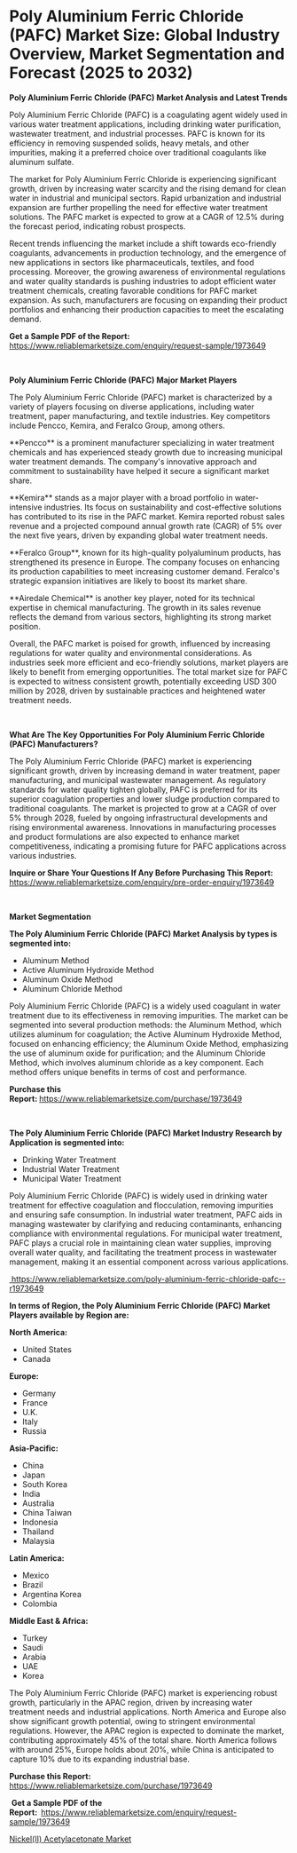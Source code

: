 <p><h1>Poly Aluminium Ferric Chloride (PAFC) Market Size: Global Industry Overview, Market Segmentation and Forecast (2025 to 2032)</h1></p><p><strong>Poly Aluminium Ferric Chloride (PAFC) Market Analysis and Latest Trends</strong></p>
<p><p>Poly Aluminium Ferric Chloride (PAFC) is a coagulating agent widely used in various water treatment applications, including drinking water purification, wastewater treatment, and industrial processes. PAFC is known for its efficiency in removing suspended solids, heavy metals, and other impurities, making it a preferred choice over traditional coagulants like aluminum sulfate.</p><p>The market for Poly Aluminium Ferric Chloride is experiencing significant growth, driven by increasing water scarcity and the rising demand for clean water in industrial and municipal sectors. Rapid urbanization and industrial expansion are further propelling the need for effective water treatment solutions. The PAFC market is expected to grow at a CAGR of 12.5% during the forecast period, indicating robust prospects.</p><p>Recent trends influencing the market include a shift towards eco-friendly coagulants, advancements in production technology, and the emergence of new applications in sectors like pharmaceuticals, textiles, and food processing. Moreover, the growing awareness of environmental regulations and water quality standards is pushing industries to adopt efficient water treatment chemicals, creating favorable conditions for PAFC market expansion. As such, manufacturers are focusing on expanding their product portfolios and enhancing their production capacities to meet the escalating demand.</p></p>
<p><strong>Get a Sample PDF of the Report:&nbsp;</strong> <a href="https://www.reliablemarketsize.com/enquiry/request-sample/1973649?utm_campaign=1720&utm_medium=2&utm_source=Github&utm_content=ia&utm_term=04022025&utm_id=poly-aluminium-ferric-chloride-pafc">https://www.reliablemarketsize.com/enquiry/request-sample/1973649</a></p>
<p>&nbsp;</p>
<p><strong>Poly Aluminium Ferric Chloride (PAFC) Major Market Players</strong></p>
<p><p>The Poly Aluminium Ferric Chloride (PAFC) market is characterized by a variety of players focusing on diverse applications, including water treatment, paper manufacturing, and textile industries. Key competitors include Pencco, Kemira, and Feralco Group, among others.</p><p>**Pencco** is a prominent manufacturer specializing in water treatment chemicals and has experienced steady growth due to increasing municipal water treatment demands. The company's innovative approach and commitment to sustainability have helped it secure a significant market share.</p><p>**Kemira** stands as a major player with a broad portfolio in water-intensive industries. Its focus on sustainability and cost-effective solutions has contributed to its rise in the PAFC market. Kemira reported robust sales revenue and a projected compound annual growth rate (CAGR) of 5% over the next five years, driven by expanding global water treatment needs.</p><p>**Feralco Group**, known for its high-quality polyaluminum products, has strengthened its presence in Europe. The company focuses on enhancing its production capabilities to meet increasing customer demand. Feralco's strategic expansion initiatives are likely to boost its market share.</p><p>**Airedale Chemical** is another key player, noted for its technical expertise in chemical manufacturing. The growth in its sales revenue reflects the demand from various sectors, highlighting its strong market position.</p><p>Overall, the PAFC market is poised for growth, influenced by increasing regulations for water quality and environmental considerations. As industries seek more efficient and eco-friendly solutions, market players are likely to benefit from emerging opportunities. The total market size for PAFC is expected to witness consistent growth, potentially exceeding USD 300 million by 2028, driven by sustainable practices and heightened water treatment needs.</p></p>
<p>&nbsp;</p>
<p><strong>What Are The Key Opportunities For Poly Aluminium Ferric Chloride (PAFC) Manufacturers?</strong></p>
<p><p>The Poly Aluminium Ferric Chloride (PAFC) market is experiencing significant growth, driven by increasing demand in water treatment, paper manufacturing, and municipal wastewater management. As regulatory standards for water quality tighten globally, PAFC is preferred for its superior coagulation properties and lower sludge production compared to traditional coagulants. The market is projected to grow at a CAGR of over 5% through 2028, fueled by ongoing infrastructural developments and rising environmental awareness. Innovations in manufacturing processes and product formulations are also expected to enhance market competitiveness, indicating a promising future for PAFC applications across various industries.</p></p>
<p><strong>Inquire or Share Your Questions If Any Before Purchasing This Report:</strong> <a href="https://www.reliablemarketsize.com/enquiry/pre-order-enquiry/1973649?utm_campaign=1720&utm_medium=2&utm_source=Github&utm_content=ia&utm_term=04022025&utm_id=poly-aluminium-ferric-chloride-pafc">https://www.reliablemarketsize.com/enquiry/pre-order-enquiry/1973649</a></p>
<p>&nbsp;</p>
<p><strong>Market Segmentation</strong></p>
<p><strong>The Poly Aluminium Ferric Chloride (PAFC) Market Analysis by types is segmented into:</strong></p>
<p><ul><li>Aluminum Method</li><li>Active Aluminum Hydroxide Method</li><li>Aluminum Oxide Method</li><li>Aluminum Chloride Method</li></ul></p>
<p><p>Poly Aluminium Ferric Chloride (PAFC) is a widely used coagulant in water treatment due to its effectiveness in removing impurities. The market can be segmented into several production methods: the Aluminum Method, which utilizes aluminum for coagulation; the Active Aluminum Hydroxide Method, focused on enhancing efficiency; the Aluminum Oxide Method, emphasizing the use of aluminum oxide for purification; and the Aluminum Chloride Method, which involves aluminum chloride as a key component. Each method offers unique benefits in terms of cost and performance.</p></p>
<p><strong>Purchase this Report:&nbsp;</strong><a href="https://www.reliablemarketsize.com/purchase/1973649?utm_campaign=1720&utm_medium=2&utm_source=Github&utm_content=ia&utm_term=04022025&utm_id=poly-aluminium-ferric-chloride-pafc">https://www.reliablemarketsize.com/purchase/1973649</a></p>
<p>&nbsp;</p>
<p><strong>The Poly Aluminium Ferric Chloride (PAFC) Market Industry Research by Application is segmented into:</strong></p>
<p><ul><li>Drinking Water Treatment</li><li>Industrial Water Treatment</li><li>Municipal Water Treatment</li></ul></p>
<p><p>Poly Aluminium Ferric Chloride (PAFC) is widely used in drinking water treatment for effective coagulation and flocculation, removing impurities and ensuring safe consumption. In industrial water treatment, PAFC aids in managing wastewater by clarifying and reducing contaminants, enhancing compliance with environmental regulations. For municipal water treatment, PAFC plays a crucial role in maintaining clean water supplies, improving overall water quality, and facilitating the treatment process in wastewater management, making it an essential component across various applications.</p></p>
<p><a href="https://www.reliablemarketsize.com/poly-aluminium-ferric-chloride-pafc--r1973649?utm_campaign=1720&utm_medium=2&utm_source=Github&utm_content=ia&utm_term=04022025&utm_id=poly-aluminium-ferric-chloride-pafc">&nbsp;https://www.reliablemarketsize.com/poly-aluminium-ferric-chloride-pafc--r1973649</a></p>
<p><strong>In terms of Region, the Poly Aluminium Ferric Chloride (PAFC) Market Players available by Region are:</strong></p>
<p>
    <p> <strong> North America: </strong>
        <ul>
            <li>United States</li>
            <li>Canada</li>
        </ul>
        </p> 
    <p> <strong> Europe: </strong>
        <ul>
            <li>Germany</li>
            <li>France</li>
            <li>U.K.</li>
            <li>Italy</li>
            <li>Russia</li>
        </ul>
        </p> 
    <p> <strong> Asia-Pacific: </strong>
        <ul>
            <li>China</li>
            <li>Japan</li>
            <li>South Korea</li>
            <li>India</li>
            <li>Australia</li>
            <li>China Taiwan</li>
            <li>Indonesia</li>
            <li>Thailand</li>
            <li>Malaysia</li>
        </ul>
        </p> 
    <p> <strong> Latin America: </strong>
        <ul>
            <li>Mexico</li>
            <li>Brazil</li>
            <li>Argentina Korea</li>
            <li>Colombia</li>
        </ul>
        </p> 
    <p> <strong> Middle East & Africa: </strong>
        <ul>
            <li>Turkey</li>
            <li>Saudi</li>
            <li>Arabia</li>
            <li>UAE</li>
            <li>Korea</li>
        </ul>
    </p>
    </p>
<p><p>The Poly Aluminium Ferric Chloride (PAFC) market is experiencing robust growth, particularly in the APAC region, driven by increasing water treatment needs and industrial applications. North America and Europe also show significant growth potential, owing to stringent environmental regulations. However, the APAC region is expected to dominate the market, contributing approximately 45% of the total share. North America follows with around 25%, Europe holds about 20%, while China is anticipated to capture 10% due to its expanding industrial base.</p></p>
<p><strong>Purchase this Report: </strong><a href="https://www.reliablemarketsize.com/purchase/1973649?utm_campaign=1720&utm_medium=2&utm_source=Github&utm_content=ia&utm_term=04022025&utm_id=poly-aluminium-ferric-chloride-pafc">https://www.reliablemarketsize.com/purchase/1973649</a></p>
<p>&nbsp;<strong>Get a Sample PDF of the Report:&nbsp;&nbsp;</strong><a href="https://www.reliablemarketsize.com/enquiry/request-sample/1973649?utm_campaign=1720&utm_medium=2&utm_source=Github&utm_content=ia&utm_term=04022025&utm_id=poly-aluminium-ferric-chloride-pafc">https://www.reliablemarketsize.com/enquiry/request-sample/1973649</a></p>
<p><strong></strong></p>
<p><p><a href="https://github.com/mookiesville/Market-Research-Report-List-1/blob/main/nickelii-acetylacetonate-market.md?utm_campaign=1720&utm_medium=2&utm_source=Github&utm_content=ia&utm_term=04022025&utm_id=poly-aluminium-ferric-chloride-pafc">Nickel(II) Acetylacetonate Market</a></p></p>